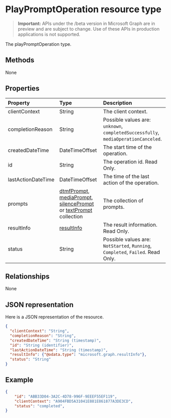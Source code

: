# PlayPromptOperation resource type

> **Important:** APIs under the /beta version in Microsoft Graph are in preview and are subject to change. Use of these APIs in production applications is not supported.

The playPromptOperation type.

## Methods
None

## Properties

| Property           | Type                        | Description                                                                           |
| :----------------- | :---------------------------|:--------------------------------------------------------------------------------------|
| clientContext      | String                      | The client context.                                                                   |
| completionReason   | String                      | Possible values are: `unknown`, `completedSuccessfully`, `mediaOperationCanceled`. |
| createdDateTime    | DateTimeOffset              | The start time of the operation.                                                      |
| id                 | String                      | The operation id. Read Only.                                                          |
| lastActionDateTime | DateTimeOffset              | The time of the last action of the operation.                                         |
| prompts            | [dtmfPrompt](dtmfprompt.md), [mediaPrompt](mediaprompt.md), [silencePrompt](silenceprompt.md) or [textPrompt](textprompt.md) collection | The collection of prompts. |
| resultInfo         | [resultInfo](resultinfo.md) | The result information. Read Only.                                                    |
| status             | String                      | Possible values are: `NotStarted`, `Running`, `Completed`, `Failed`. Read Only.       |

## Relationships
None

## JSON representation

Here is a JSON representation of the resource.

<!-- {
  "blockType": "resource",
  "optionalProperties": [

  ],
  "@odata.type": "microsoft.graph.playPromptOperation"
}-->

```json
{
  "clientContext": "String",
  "completionReason": "String",
  "createdDateTime": "String (timestamp)",
  "id": "String (identifier)",
  "lastActionDateTime": "String (timestamp)",
  "resultInfo": {"@odata.type": "microsoft.graph.resultInfo"},
  "status": "String"
}
```

## Example

``` json
{
    "id": "ABB33D04-3A2C-4D78-996F-9EEEF55EF119",
    "clientContext": "A904FBD5A31041E881E861877A3DE3CD",
    "status": "completed",
}
```

<!-- uuid: 8fcb5dbc-d5aa-4681-8e31-b001d5168d79
2015-10-25 14:57:30 UTC -->
<!-- {
  "type": "#page.annotation",
  "description": "playPromptOperation resource",
  "keywords": "",
  "section": "documentation",
  "tocPath": ""
}-->
